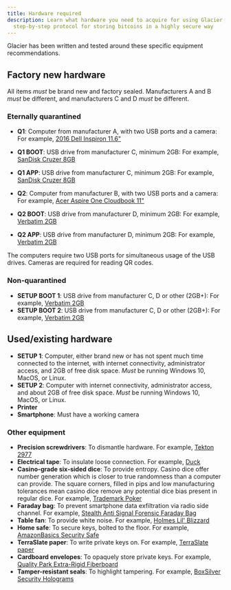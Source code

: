 ```yaml
---
title: Hardware required
description: Learn what hardware you need to acquire for using Glacier, the
  step-by-step protocol for storing bitcoins in a highly secure way
---
```


Glacier has been written and tested around these specific equipment recommendations.

## Factory new hardware

All items *must* be brand new and factory sealed. Manufacturers A and B *must* be
different, and manufacturers C and D *must* be different.

### Eternally quarantined

* **Q1**: Computer from manufacturer A, with two USB ports and a camera: For example,
[2016 Dell Inspiron 11.6"](https://a.co/1E6HEQA)
* **Q1 BOOT**: USB drive from manufacturer C, minimum 2GB: For example, [SanDisk Cruzer 8GB](https://a.co/1Us66ze)
* **Q1 APP**: USB drive from manufacturer C, minimum 2GB: For example, [SanDisk Cruzer 8GB](https://a.co/1Us66ze)

* **Q2**: Computer from manufacturer B, with two USB ports and a camera: For example,
[Acer Aspire One Cloudbook 11"](https://a.co/1ZMSB3Y)
* **Q2 BOOT**: USB drive from manufacturer D, minimum 2GB: For example, [Verbatim 2GB](https://a.co/jdzEf8O)
* **Q2 APP**: USB drive from manufacturer D, minimum 2GB: For example, [Verbatim 2GB](https://a.co/jdzEf8O)

The computers require two USB ports for simultaneous usage of the USB drives. Cameras are
required for reading QR codes.

### Non-quarantined

* **SETUP BOOT 1**: USB drive from manufacturer C, D or other (2GB+): For example, [Verbatim 2GB](https://a.co/jieluaE)
* **SETUP BOOT 2**: USB drive from manufacturer C, D or other (2GB+): For example, [Verbatim 2GB](https://a.co/jieluaE)

## Used/existing hardware

* **SETUP 1**: Computer, either brand new or has not spent much time connected to the internet,
with internet connectivity, administrator access, and 2GB of free disk space. *Must*
be running Windows 10, MacOS, or Linux. 
* **SETUP 2**: Computer with internet connectivity, administrator access, and about
2GB of free disk space. *Must* be running Windows 10, MacOS, or Linux.
* **Printer**
* **Smartphone**: Must have a working camera

### Other equipment

* **Precision screwdrivers**: To dismantle hardware. For example, [Tekton 2977](https://a.co/bbvj16a)
* **Electrical tape**: To insulate loose connection. For example, [Duck](https://a.co/gZZiEdA)
* **Casino-grade six-sided dice**: To provide entropy. Casino dice offer number generation which is closer to true randomness than a computer can provide.
The square corners, filled in pips and low manufacturing tolerances mean casino dice remove
any potential dice bias present in regular dice. For example, [Trademark Poker](https://a.co/ghbdiak)
* **Faraday bag**: To prevent smartphone data exfiltration via radio side channel. For example, [Stealth Anti Signal Forensic Faraday Bag](https://a.co/3wiNPLT)
* **Table fan**: To provide white noise. For example, [Holmes Lil' Blizzard](https://a.co/98PrpMs)
* **Home safe**: To secure keys, bolted to the floor. For example, [AmazonBasics Security Safe](https://a.co/6sRoaPv)
* **TerraSlate paper**: To write private keys on. For example, [TerraSlate paper](https://a.co/7pk5fJN)
* **Cardboard envelopes**: To opaquely store private keys. For example, [Quality Park Extra-Rigid Fiberboard](https://a.co/7jUPLMR)
* **Tamper-resistant seals**: To highlight tampering. For example, [BoxSilver Security Holograms](https://a.co/96KlsAl)